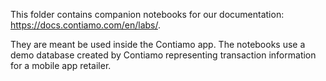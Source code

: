 This folder contains companion notebooks for our documentation: https://docs.contiamo.com/en/labs/. 

They are meant be used inside the Contiamo app. The notebooks use a demo database created by Contiamo representing transaction information for a mobile app retailer.
